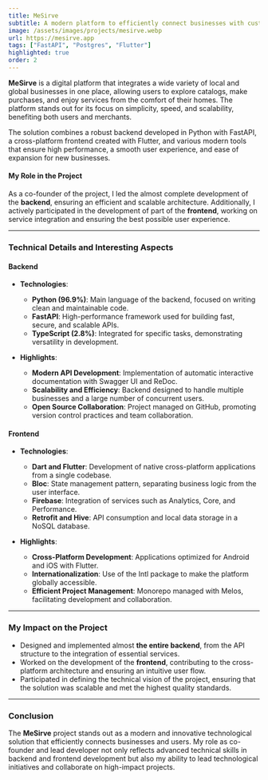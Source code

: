 ```yaml
---
title: MeSirve
subtitle: A modern platform to efficiently connect businesses with customers
image: /assets/images/projects/mesirve.webp
url: https://mesirve.app
tags: ["FastAPI", "Postgres", "Flutter"]
highlighted: true
order: 2
---
```


**MeSirve** is a digital platform that integrates a wide variety of local and global businesses in one place, allowing users to explore catalogs, make purchases, and enjoy services from the comfort of their homes. The platform stands out for its focus on simplicity, speed, and scalability, benefiting both users and merchants.

The solution combines a robust backend developed in Python with FastAPI, a cross-platform frontend created with Flutter, and various modern tools that ensure high performance, a smooth user experience, and ease of expansion for new businesses.

#### My Role in the Project

As a co-founder of the project, I led the almost complete development of the **backend**, ensuring an efficient and scalable architecture. Additionally, I actively participated in the development of part of the **frontend**, working on service integration and ensuring the best possible user experience.

---

### Technical Details and Interesting Aspects

#### Backend

- **Technologies**:

  - **Python (96.9%)**: Main language of the backend, focused on writing clean and maintainable code.
  - **FastAPI**: High-performance framework used for building fast, secure, and scalable APIs.
  - **TypeScript (2.8%)**: Integrated for specific tasks, demonstrating versatility in development.
  
- **Highlights**:
  - **Modern API Development**: Implementation of automatic interactive documentation with Swagger UI and ReDoc.
  - **Scalability and Efficiency**: Backend designed to handle multiple businesses and a large number of concurrent users.
  - **Open Source Collaboration**: Project managed on GitHub, promoting version control practices and team collaboration.

#### Frontend

- **Technologies**:
  - **Dart and Flutter**: Development of native cross-platform applications from a single codebase.
  - **Bloc**: State management pattern, separating business logic from the user interface.
  - **Firebase**: Integration of services such as Analytics, Core, and Performance.
  - **Retrofit and Hive**: API consumption and local data storage in a NoSQL database.
  
- **Highlights**:
  - **Cross-Platform Development**: Applications optimized for Android and iOS with Flutter.
  - **Internationalization**: Use of the Intl package to make the platform globally accessible.
  - **Efficient Project Management**: Monorepo managed with Melos, facilitating development and collaboration.

---

### My Impact on the Project

- Designed and implemented almost **the entire backend**, from the API structure to the integration of essential services.
- Worked on the development of the **frontend**, contributing to the cross-platform architecture and ensuring an intuitive user flow.
- Participated in defining the technical vision of the project, ensuring that the solution was scalable and met the highest quality standards.

---

### Conclusion

The **MeSirve** project stands out as a modern and innovative technological solution that efficiently connects businesses and users. My role as co-founder and lead developer not only reflects advanced technical skills in backend and frontend development but also my ability to lead technological initiatives and collaborate on high-impact projects.

